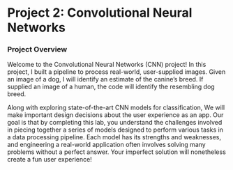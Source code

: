 # Project 2: Convolutional Neural Networks


### Project Overview

Welcome to the Convolutional Neural Networks (CNN) project! In this project, I built a pipeline to process real-world, user-supplied images.
Given an image of a dog, I will identify an estimate of the canine’s breed. If supplied an image of a human,
the code will identify the resembling dog breed.

Along with exploring state-of-the-art CNN models for classification, We will make important design decisions about the user experience as an app.
Our goal is that by completing this lab, you understand the challenges involved in piecing together a series of models designed to perform various tasks
in a data processing pipeline. Each model has its strengths and weaknesses, and engineering a real-world application often involves solving many problems
without a perfect answer. Your imperfect solution will nonetheless create a fun user experience!
